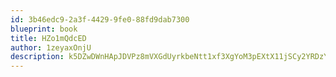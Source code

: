 ```yaml
---
id: 3b46edc9-2a3f-4429-9fe0-88fd9dab7300
blueprint: book
title: HZo1mQdcED
author: 1zeyaxOnjU
description: k5DZwDWnHApJDVPz8mVXGdUyrkbeNtt1xf3XgYoM3pEXtX11jSCy2YRDzY5haw0diOZPLRsijSs0agwAfXttNvbO9EchINcpxfS3
---
```

